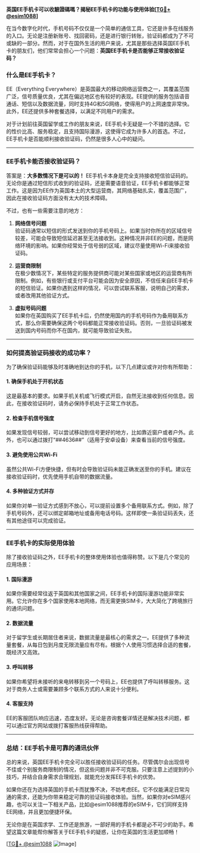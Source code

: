 **英国EE手机卡可以收驗證碼嗎？揭秘EE手机卡的功能与使用体验[[TG💪+ @esim1088](https://t.me/s/esim1088)]**

在当今数字化时代，手机号码不仅仅是一个简单的通信工具，它还是许多在线服务的入口。无论是注册新账号、找回密码，还是进行银行转账，验证码都成为了不可或缺的一部分。然而，对于在国外生活的用户来说，尤其是那些选择英国EE手机卡的朋友们，他们常常会担心一个问题：**英国EE手机卡是否能够正常接收验证码？**

### **什么是EE手机卡？**

EE（Everything Everywhere）是英国最大的移动网络运营商之一，其覆盖范围广泛，信号质量优良，尤其在偏远地区也有较好的表现。EE提供的服务包括语音通话、短信以及数据流量，同时支持4G和5G网络，使得用户的上网速度非常快。此外，EE还提供多种套餐选择，以满足不同用户的需求。

对于计划前往英国留学或工作的朋友来说，EE手机卡无疑是一个不错的选择。它的性价比高、服务稳定，且支持国际漫游，这使得它成为许多人的首选。不过，EE手机卡是否能顺利接收验证码，仍然是很多人心中的疑问。

---

### **EE手机卡能否接收验证码？**

答案是：**大多数情况下是可以的！** EE手机卡本身是完全支持接收短信验证码的。无论你是通过短信形式收到的验证码，还是需要语音验证，EE手机卡都能够正常工作。这是因为EE作为英国本土的大型运营商，其网络基础扎实，覆盖范围广，因此在接收验证码方面没有太大的技术障碍。

不过，也有一些需要注意的地方：

1. **网络信号问题**  
   验证码通常以短信的形式发送到你的手机号码上。如果当时你所在的区域信号较差，可能会导致短信延迟甚至无法接收到。这种情况并非EE的问题，而是网络环境的影响。如果你经常处于信号弱的区域，建议尽量使用Wi-Fi来接收验证码。

2. **运营商限制**  
   在极少数情况下，某些特定的服务提供商可能对某些国家或地区的运营商有所限制。例如，有些银行或支付平台可能会因为安全原因，不信任来自EE手机卡的短信验证。如果你遇到这样的情况，可以尝试联系客服，说明自己的需求，或者改用其他验证方式。

3. **虚拟号码问题**  
   如果你在英国购买了EE手机卡后，仍然使用国内的手机号码作为备用联系方式，那么你需要确保这两个号码都能正常接收验证码。否则，一旦验证码被发送到国内号码而你不在国内，就可能导致验证失败。

---

### **如何提高验证码接收的成功率？**

为了确保验证码能够及时准确地到达你的手机，以下几点建议或许对你有所帮助：

#### **1. 确保手机处于开机状态**
这是最基本的要求。如果手机关机或飞行模式开启，自然无法接收到任何信息。因此，在接收验证码时，请务必保持手机处于正常工作状态。

#### **2. 检查手机信号强度**
如果发现信号较弱，可以尝试移动到信号更好的地方，比如靠近窗户或者户外。此外，也可以通过拨打“*#*#4636#*#*”（适用于安卓设备）来查看当前的信号强度。

#### **3. 避免使用公共Wi-Fi**
虽然公共Wi-Fi方便快捷，但有时会导致验证码未能正确发送至你的手机。建议在接收验证码时，优先使用手机自带的数据流量。

#### **4. 多种验证方式并存**
如果你对单一验证方式感到不放心，可以提前设置多个备用联系方式。例如，除了手机号码外，还可以绑定邮箱地址或备用电话号码。这样即使一条验证码丢失，还有其他途径可以完成验证。

---

### **EE手机卡的实际使用体验**

除了接收验证码之外，EE手机卡的整体使用体验也值得称赞。以下是几个常见的应用场景：

#### **1. 国际漫游**
如果你需要经常往返于英国和其他国家之间，EE手机卡的国际漫游功能非常实用。它允许你在多个国家使用本地网络，而无需更换SIM卡，大大简化了跨境旅行的通讯问题。

#### **2. 数据流量**
对于留学生或长期居住者来说，数据流量是最核心的需求之一。EE提供了多种流量套餐，从每日包到月度无限流量应有尽有。根据个人使用习惯选择合适的套餐，既经济又高效。

#### **3. 呼叫转移**
如果你希望将未接听的来电转移到另一个号码上，EE也提供了呼叫转移服务。这对于商务人士或需要兼顾多个联系方式的人来说十分便利。

#### **4. 客服支持**
EE的客服团队响应迅速，态度友好。无论是咨询套餐详情还是解决技术问题，都可以通过官方网站或拨打客服热线获得帮助。

---

### **总结：EE手机卡是可靠的通讯伙伴**

总的来说，英国EE手机卡完全可以胜任接收验证码的任务。尽管偶尔会出现信号不佳或个别服务商限制的情况，但这些问题并非不可克服。只要注意上述提到的小技巧，并结合自身需求合理规划，就能充分发挥EE手机卡的优势。

如果你还在为选择英国的手机卡而犹豫不决，不妨考虑EE。它不仅能满足日常沟通的需求，还能为你带来稳定可靠的验证码接收体验。当然，如果你对eSIM感兴趣，也可以关注一下相关产品，比如@esim1088推荐的eSIM卡，它们同样支持EE网络，并且更加便捷环保。

无论你是在英国求学、工作还是旅游，一部好用的手机卡都是必不可少的助手。希望这篇文章能帮你解答关于EE手机卡的疑惑，让你在英国的生活更加顺畅！

[[TG💪+ @esim1088](https://t.me/s/esim1088) ![Image](https://i.postimg.cc/4NQfJmqS/Snipaste-2025-05-13-00-14-12.png)]